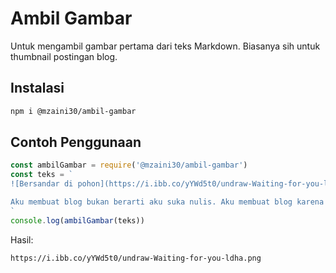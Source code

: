 # Ambil Gambar

Untuk mengambil gambar pertama dari teks Markdown. Biasanya sih untuk thumbnail postingan blog.

## Instalasi

```bash
npm i @mzaini30/ambil-gambar
```

## Contoh Penggunaan

```javascript
const ambilGambar = require('@mzaini30/ambil-gambar')
const teks = `
![Bersandar di pohon](https://i.ibb.co/yYWd5t0/undraw-Waiting-for-you-ldha.png)

Aku membuat blog bukan berarti aku suka nulis. Aku membuat blog karena aku suka membuat website
`
console.log(ambilGambar(teks))
```

Hasil:

```
https://i.ibb.co/yYWd5t0/undraw-Waiting-for-you-ldha.png
```